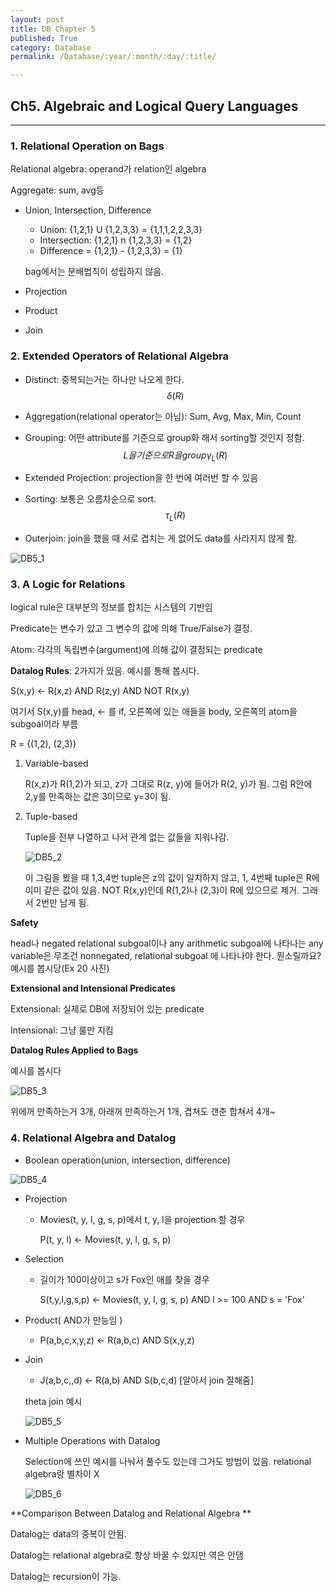 ```yaml
---
layout: post
title: DB Chapter 5
published: True
category: Database
permalink: /Database/:year/:month/:day/:title/

---
```


## Ch5. Algebraic and Logical Query Languages

-----------

### 1. Relational Operation on Bags

Relational algebra: operand가 relation인 algebra

Aggregate: sum, avg등

* Union, Intersection, Difference

  * Union: {1,2,1} U {1,2,3,3} = {1,1,1,2,2,3,3}
  * Intersection: {1,2,1} n {1,2,3,3} = {1,2}
  * Difference = {1,2,1} - {1,2,3,3} = {1}

  bag에서는 분배법칙이 성립하지 않음.

* Projection

* Product

* Join



### 2. Extended Operators of Relational Algebra

* Distinct: 중복되는거는 하나만 나오게 한다.
  $$
  \delta(R)
  $$

* Aggregation(relational operator는 아님): Sum, Avg, Max, Min, Count

* Grouping: 어떤 attribute를 기준으로 group화 해서 sorting할 것인지 정함. 
  $$ {L을 기준으로 R을 group}
  \gamma_L(R)
  $$

* Extended Projection: projection을 한 번에 여러번 할 수 있음

* Sorting: 보통은 오름차순으로 sort. 
  $$
  \tau_L(R)
  $$

* Outerjoin: join을 했을 때 서로 겹치는 게 없어도 data를 사라지지 않게 함.

![DB5_1](https://user-images.githubusercontent.com/43085342/58624053-48743e00-830a-11e9-84b9-d480a04e0b05.png)



### 3. A Logic for Relations

logical rule은 대부분의 정보를 합치는 시스템의 기반임

Predicate는 변수가 있고 그 변수의 값에 의해 True/False가 결정.

Atom: 각각의 독립변수(argument)에 의해 값이 결정되는 predicate

**Datalog Rules**: 2가지가 있음. 예시를 통해 봅시다.

S(x,y) <- R(x,z) AND R(z,y) AND NOT R(x,y)

여기서 S(x,y)를 head, <- 를 if, 오른쪽에 있는 애들을 body, 오른쪽의 atom을 subgoal이라 부름

R = {(1,2), (2,3)}

1. Variable-based

    R(x,z)가 R(1,2)가 되고, z가 그대로 R(z, y)에 들어가 R(2, y)가 됨. 그럼 R안에 2,y를 만족하는 값은 3이므로 y=3이 됨.

2. Tuple-based

   Tuple을 전부 나열하고 나서 관계 없는 값들을 지워나감.

   ![DB5_2](https://user-images.githubusercontent.com/43085342/58632754-8761be00-8321-11e9-87ed-1b61b12e9395.png)

   이 그림을 봤을 때 1,3,4번 tuple은 z의 값이 일치하지 않고, 1, 4번째 tuple은 R에 이미 같은 값이 있음. NOT R(x,y)인데 R(1,2)나 (2,3)이 R에 있으므로 제거. 그래서 2번만 남게 됨.

**Safety**

head나 negated relational subgoal이나 any arithmetic subgoal에 나타나는 any variable은 무조건 nonnegated, relational subgoal 에 나타나야 한다. 뭔소릴까요? 예시를 봅시당(Ex 20 사진)



**Extensional and Intensional Predicates**

Extensional: 실제로 DB에 저장되어 있는 predicate

Intensional: 그냥 룰만 지킴 

**Datalog Rules Applied to Bags**

예시를 봅시다

![DB5_3](https://user-images.githubusercontent.com/43085342/58634363-196bc580-8326-11e9-838e-0269d17f5cde.png)

위에꺼 만족하는거 3개, 아래꺼 만족하는거 1개, 겹쳐도 갠춘 합쳐서 4개~

### 

### 4. Relational Algebra and Datalog

* Boolean operation(union, intersection, difference)

![DB5_4](https://user-images.githubusercontent.com/43085342/58634536-7cf5f300-8326-11e9-92b8-bba0259d9dcf.png)



* Projection

  * Movies(t, y, l, g, s, p)에서 t, y, l을 projection 할 경우 

    P(t, y, l) <- Movies(t, y, l, g, s, p)



* Selection

  * 길이가 100이상이고 s가 Fox인 애를 찾을 경우

    S(t,y,l,g,s,p) <- Movies(t, y, l, g, s, p) AND l >= 100 AND s = 'Fox'



* Product( AND가 만능임 )
  * P(a,b,c,x,y,z) <- R(a,b,c) AND S(x,y,z)



* Join

  * J(a,b,c,,d) <- R(a,b) AND S(b,c,d) [알아서 join 잘해줌]

  theta join 예시

  ![DB5_5](https://user-images.githubusercontent.com/43085342/58634823-38b72280-8327-11e9-8d31-5969f13d8f4b.png)



* Multiple Operations with Datalog

  Selection에 쓰인 예시를 나눠서 풀수도 있는데 그거도 방법이 있음. relational algebra랑 별차이 X

  ![DB5_6](https://user-images.githubusercontent.com/43085342/58634944-8d5a9d80-8327-11e9-883b-04fe8fb61d96.png)

  

**Comparison Between Datalog and Relational Algebra **

Datalog는 data의 중복이 안됨.

Datalog는 relational algebra로 항상 바꿀 수 있지만 역은 안댐

Datalog는 recursion이 가능.